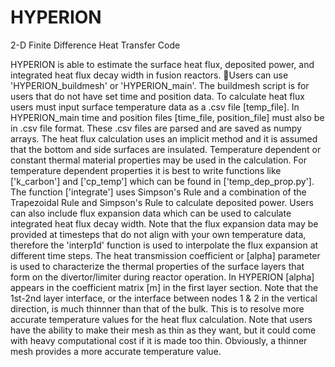 # HYPERION
 2-D Finite Difference Heat Transfer Code

HYPERION is able to estimate the surface heat flux, deposited power, and integrated heat flux decay width in fusion reactors. 
Users can use 'HYPERION_buildmesh' or 'HYPERION_main'. The buildmesh script is for users that do not have set time and position data. 
To calculate heat flux users must input surface temperature data as a .csv file [temp_file]. In HYPERION_main time and position files [time_file, position_file] must also be in .csv file format. These .csv files are parsed and are saved as numpy arrays. 
 The heat flux calculation uses an implicit method and it is assumed that the bottom and side surfaces are insulated. Temperature dependent or constant thermal material properties may be used in the calculation. For temperature dependent properties it is best to write functions like ['k_carbon'] and ['cp_temp'] which can be found in ['temp_dep_prop.py'].
The function ['integrate'] uses Simpson's Rule and a combination of the Trapezoidal Rule and Simpson's Rule to calculate deposited power.
 Users can also include flux expansion data which can be used to calculate integrated heat flux decay width. Note that the flux expansion data may be provided at timesteps that do not align with your own temperature data, therefore the 'interp1d' function is used to interpolate the flux expansion at different time steps. 
 The heat transmission coefficient or [alpha] parameter is used to characterize the thermal properties of the surface layers that form on the divertor/limiter during reactor operation. In HYPERION [alpha] appears in the coefficient matrix [m] in the first layer section. Note that the 1st-2nd layer interface, or the interface between nodes 1 & 2 in the vertical direction, is much thinnner than that of the bulk. This is to resolve more accurate temperature values for the heat flux calculation. 
 Note that users have the ability to make their mesh as thin as they want, but it could come with heavy computational cost if it is made too thin. Obviously, a thinner mesh provides a more accurate temperature value.  
